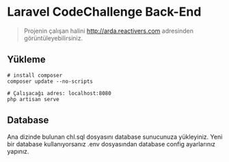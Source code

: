 # Laravel CodeChallenge Back-End

> Projenin çalışan halini http://arda.reactivers.com adresinden görüntüleyebilirsiniz.

## Yükleme

```
# install composer
composer update --no-scripts

# Çalışacağı adres: localhost:8080
php artisan serve

```

## Database
Ana dizinde bulunan chl.sql dosyasını database sunucunuza yükleyiniz. Yeni bir database kullanıyorsanız .env dosyasından database config ayarlarınız yapınız.
